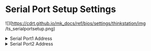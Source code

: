 # Serial Port Setup Settings #
![](https://cdrt.github.io/mk_docs/ref/bios/settings/thinkstation/img
   /ts_serialportsetup.png)
<!--![](https://cdrt.github.io/mk_docs/ref/bios/settings/thinkstation/img
   /serialportsetup.png)-->

<details><summary>Serial Port1 Address</summary>

Select whether serial port #1 will be available to the OS, and if so, which interrupt line to assign it to.

Options:

1.	Disabled.
2.	**3F8/IRQ4** – Default.
3.	2F8/IRQ3
4.	3E8/IRQ4
5.	2E8/IRQ3

| WMI Setting name | Values | SVP / SMP Req'd | AMD/Intel |
|:---|:---|:---|:---|
| SerialPort1Address | Disabled, 3F8/IRQ4, 2F8/IRQ3, 3E8/IRQ4, 2E8/IRQ3 | yes | Both |

</details>

<details><summary>Serial Port2 Address</summary>

Select whether serial port #2 will be available to the OS, and if so, which interrupt line to assign it to.

Options:

1.	Disabled.
2.	3F8/IRQ4
3.	**2F8/IRQ3** – Default.
4.	3E8/IRQ4
5.	2E8/IRQ3

| WMI Setting name | Values | SVP / SMP Req'd | AMD/Intel |
|:---|:---|:---|:---|
| SerialPort2Address | Disabled, 3F8/IRQ4, 2F8/IRQ3, 3E8/IRQ4, 2E8/IRQ3 | yes | Both |

</details>
